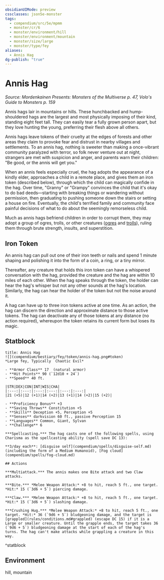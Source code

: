 ```yaml
---
obsidianUIMode: preview
cssclasses: json5e-monster
tags:
  - compendium/src/5e/mpmm
  - monster/cr/6
  - monster/environment/hill
  - monster/environment/mountain
  - monster/size/large
  - monster/type/fey
aliases:
  - Annis Hag
dg-publish: "true"
---
```

# Annis Hag
*Source: Mordenkainen Presents: Monsters of the Multiverse p. 47, Volo's Guide to Monsters p. 159*  

Annis hags lair in mountains or hills. These hunchbacked and hump-shouldered hags are the largest and most physically imposing of their kind, standing eight feet tall. They can easily tear a fully grown person apart, but they love hunting the young, preferring their flesh above all others.

Annis hags leave tokens of their cruelty at the edges of forests and other areas they claim to provoke fear and distrust in nearby villages and settlements. To an annis hag, nothing is sweeter than making a once-vibrant community paralyzed with terror, so folk never venture out at night, strangers are met with suspicion and anger, and parents warn their children: "Be good, or the annis will get you."

When an annis feels especially cruel, the hag adopts the appearance of a kindly elder, approaches a child in a remote place, and gives them an iron token (described below), through which the child can magically confide in the hag. Over time, "Granny" or "Grampy" convinces the child that it's okay to do bad deeds—starting with breaking things or wandering without permission, then graduating to pushing someone down the stairs or setting a house on fire. Eventually, the child's terrified family and community face painful decisions of what to do about the seemingly remorseless child.

Much as annis hags befriend children in order to corrupt them, they may adopt a group of ogres, trolls, or other creatures ([ogres](compendium/bestiary/giant/ogre.md) and [trolls](compendium/bestiary/giant/troll.md)), ruling them through brute strength, insults, and superstition.

## Iron Token

An annis hag can pull out one of their iron teeth or nails and spend 1 minute shaping and polishing it into the form of a coin, a ring, or a tiny mirror.

Thereafter, any creature that holds this iron token can have a whispered conversation with the hag, provided the creature and the hag are within 10 miles of each other. When the hag speaks through the token, the holder can hear the hag's whisper but not any other sounds at the hag's location. Similarly, the hag can hear the holder of the token but not the noise around it.

A hag can have up to three iron tokens active at one time. As an action, the hag can discern the direction and approximate distance to those active tokens. The hag can deactivate any of those tokens at any distance (no action required), whereupon the token retains its current form but loses its magic.

## Statblock

```ad-statblock
title: Annis Hag
![](compendium/bestiary/fey/token/annis-hag.png#token)
*Large fey, Typically  Chaotic Evil*

- **Armor Class** 17  (natural armor)
- **Hit Points** 90 (`12d10 + 24`)
- **Speed** 40 ft.

|STR|DEX|CON|INT|WIS|CHA|
|:---:|:---:|:---:|:---:|:---:|:---:|
|21 (+5)|12 (+1)|14 (+2)|13 (+1)|14 (+2)|15 (+2)|

- **Proficiency Bonus** +3
- **Saving Throws** Constitution +5
- **Skills** Deception +5, Perception +5
- **Senses** darkvision 60 ft., passive Perception 15
- **Languages** Common, Giant, Sylvan
- **Challenge** 6

***Spellcasting.*** The hag casts one of the following spells, using Charisma as the spellcasting ability (spell save DC 13):

**3/day each**: [disguise self](compendium/spells/disguise-self.md) (including the form of a Medium Humanoid), [Fog cloud](compendium/spells/fog-cloud.md)

## Actions

***Multiattack.*** The annis makes one Bite attack and two Claw attacks.

***Bite.*** *Melee Weapon Attack:* +8 to hit, reach 5 ft., one target. *Hit:* 15 (`3d6 + 5`) piercing damage.

***Claw.*** *Melee Weapon Attack:* +8 to hit, reach 5 ft., one target. *Hit:* 15 (`3d6 + 5`) slashing damage.

***Crushing Hug.*** *Melee Weapon Attack:* +8 to hit, reach 5 ft., one target. *Hit:* 36 (`9d6 + 5`) bludgeoning damage, and the target is [grappled](rules/conditions.md#grappled) (escape DC 15) if it is a Large or smaller creature. Until the grapple ends, the target takes 36 (`9d6 + 5`) bludgeoning damage at the start of each of the hag's turns. The hag can't make attacks while grappling a creature in this way.
```
^statblock

## Environment

hill, mountain